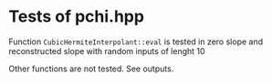 # Tests of pchi.hpp

Function `CubicHermiteInterpolant::eval` is tested in zero slope and reconstructed slope 
with random inputs of lenght 10

Other functions are not tested. See outputs.